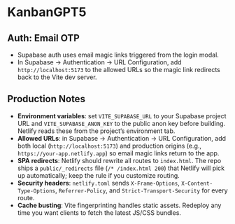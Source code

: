 # KanbanGPT5

## Auth: Email OTP
- Supabase auth uses email magic links triggered from the login modal.
- In Supabase → Authentication → URL Configuration, add `http://localhost:5173` to the allowed URLs so the magic link redirects back to the Vite dev server.

## Production Notes
- **Environment variables**: set `VITE_SUPABASE_URL` to your Supabase project URL and `VITE_SUPABASE_ANON_KEY` to the public anon key before building. Netlify reads these from the project’s environment tab.
- **Allowed URLs**: in Supabase → Authentication → URL Configuration, add both local (`http://localhost:5173`) and production origins (e.g., `https://your-app.netlify.app`) so email magic links return to the app.
- **SPA redirects**: Netlify should rewrite all routes to `index.html`. The repo ships a `public/_redirects` file (`/* /index.html 200`) that Netlify will pick up automatically; keep the rule if you customize routing.
- **Security headers**: `netlify.toml` sends `X-Frame-Options`, `X-Content-Type-Options`, `Referrer-Policy`, and `Strict-Transport-Security` for every route.
- **Cache busting**: Vite fingerprinting handles static assets. Redeploy any time you want clients to fetch the latest JS/CSS bundles.
